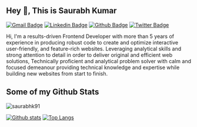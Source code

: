 ## Hey 👋, This is Saurabh Kumar
[![Gmail Badge](https://img.shields.io/badge/-saurabhkumar9616@gmail.com-c14438?style=flat&logo=Gmail&logoColor=white&link=mailto:saurabhkumar9616@gmail.com)](mailto:saurabhkumar9616@gmail.com) 
[![Linkedin Badge](https://img.shields.io/badge/-saurabhkumar112-0072b1?style=flat&logo=Linkedin&logoColor=white&link=https://www.linkedin.com/in/saurabhkumar112/)](https://www.linkedin.com/in/saurabhkumar112/) [![Github Badge](https://img.shields.io/badge/-saurabhk91-grey?style=flat&logo=github&logoColor=white&link=https://github.com/saurabhk91/)](https://www.github.com/saurabhk91/) [![Twitter Badge](https://img.shields.io/badge/-vikrantsaurabh-00acee?style=flat&logo=twitter&logoColor=white&link=https://twitter.com/vikrantsaurabh/)](https://www.twitter.com/vikrantsaurabh/) <p align='left'>Hi, I'm a results-driven Frontend Developer with more than 5 years of experience in producing robust code to create and optimize interactive user-friendly, and feature-rich websites. Leveraging analytical skills and strong attention to detail in order to deliver original and efficient web solutions, Technically proficient and analytical problem solver with calm and focused demeanour providing technical knowledge and expertise while building new websites from start to
finish.</p>
## Some of my Github Stats
<p align=left> <img src=https://komarev.com/ghpvc/?username=saurabhk91 alt=saurabhk91 /> </p>

[![Github stats](https://github-readme-stats.vercel.app/api?username=saurabhk91&show_icons=true&include_all_commits=true)](https://github.com/saurabhk91/github-readme-stats)
[![Top Langs](https://github-readme-stats.vercel.app/api/top-langs/?username=saurabhk91&layout=compact)](https://github.com/saurabhk91/github-readme-stats)
